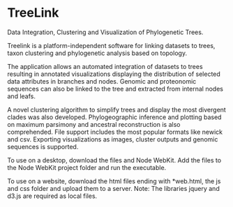 # TreeLink
Data Integration, Clustering and Visualization of Phylogenetic Trees.

Treelink is a platform-independent software for linking datasets to trees, taxon clustering and phylogenetic analysis based on topology.

The application allows an automated integration of datasets to trees resulting in annotated visualizations displaying the distribution of selected data attributes in branches and nodes. Genomic and proteonomic sequences can also be linked to the tree and extracted from internal nodes and leafs.

A novel clustering algorithm to simplify trees and display the most divergent clades was also developed. Phylogeographic inference and plotting based on maximum parsimony and ancestral reconstruction is also comprehended. File support includes the most popular formats like newick and csv. Exporting visualizations as images, cluster outputs and genomic sequences is supported.

To use on a desktop, download the files and Node WebKit. Add the files to the Node WebKit project folder and run the executable.

To use on a website, download the html files ending with *web.html, the js and css folder and upload them to a server. Note: The libraries jquery and d3.js are required as local files.
